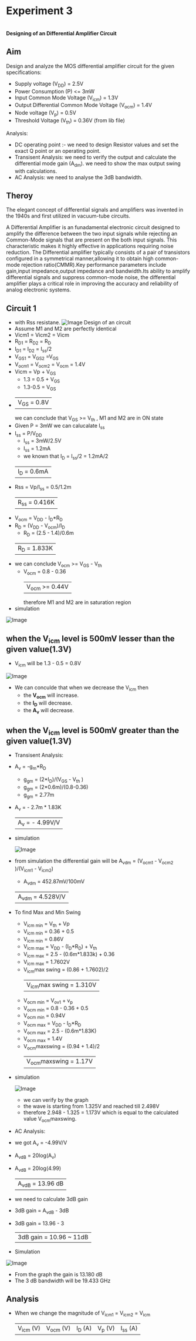 # Experiment 3
<br> **Designing of an Differential Amplifier Circuit**</br>
## Aim
Design and analyze the MOS differential amplifier circuit for the given specifications:
- Supply voltage (V<sub>DD</sub>) = 2.5V
- Power Consumption (P) <= 3mW
- Input Common Mode Voltage (V<sub>icm</sub>) = 1.3V
- Output Differential Common Mode Voltage (V<sub>ocm</sub>) = 1.4V
- Node voltage (V<sub>p</sub>) = 0.5V
- Threshold Voltage (V<sub>th</sub>) = 0.36V  (from lib file)
  
Analysis:
- DC operating point :- we need to design Resistor values and set the exact Q point or an operating point.
- Transisent Analysis: we need to verify the output and calculate the differential mode gain (A<sub>dm</sub>). we need to show the max output swing with calculations.
- AC Analysis: we need to analyse the 3dB bandwidth.

## Theroy
<p>The elegant concept of differential signals and amplifiers was invented in the 1940s
 and first utilized in vacuum-tube circuits.</p>
<p>A Differential Amplifier is an funadamental electronic circuit designed to amplify the difference between the two input signals while rejecting an Common-Mode signals that are present on the both input signals. This characteristic makes it highly effective in applications requiring noise reduction. The Differential amplifier typically consists of a pair of transistors configured in a symmetrical manner,allowing it to obtain high common-mode rejection ratio(CMMR).Key performance parameters include gain,input impedance,output impedance and bandwidth.Its ability to amplify differential signals and suppress common-mode noise, the differential amplifier plays a critical role in improving the accuracy and reliability of analog electronic systems. </p>

## Circuit 1 
- with Rss resistane.
![Image](https://github.com/user-attachments/assets/c5e56122-7782-4d77-84b5-f03c9e4f847d)
Design of an circuit
- Assume M1 and M2 are perfectly identical
- Vicm1 = Vicm2 = Vicm
- R<sub>D1</sub> = R<sub>D2</sub> = R<sub>D</sub>
- I<sub>D1</sub> = I<sub>D2</sub> = I<sub>ss</sub>/2
- V<sub>GS1</sub> = V<sub>GS2</sub> =V<sub>GS</sub>
- V<sub>ocm1</sub> = V<sub>ocm2</sub> = V<sub>ocm</sub> = 1.4V
- Vicm = Vp + V<sub>GS</sub>
  - 1.3 = 0.5 + V<sub>GS</sub>
  - 1.3-0.5 = V<sub>GS</sub>
- <table>
  <td>V<sub>GS</sub> = 0.8V</td>
  </table>
  we can conclude that V<sub>GS</sub> >= V<sub>th</sub> , M1 and M2 are in ON state 
 - Given P = 3mW we can calucalate I<sub>ss</sub>
  - I<sub>ss</sub> = P/V<sub>DD</sub>
    - I<sub>ss</sub> = 3mW/2.5V
    - I<sub>ss</sub> = 1.2mA
    - we known that I<sub>D</sub> = I<sub>ss</sub>/2 = 1.2mA/2
     <table>
      <td>I<sub>D</sub> = 0.6mA</td>
      </table>
- Rss = Vp/I<sub>ss</sub> = 0.5/1.2m
    <table>
     <td>R<sub>ss</sub> = 0.416K</td>
     </table>
- V<sub>ocm</sub> = V<sub>DD</sub> - I<sub>D</sub>*R<sub>D</sub>
- R<sub>D</sub> = (V<sub>DD</sub> - V<sub>ocm</sub>)/I<sub>D</sub>
  - R<sub>D</sub> = (2.5 - 1.4)/0.6m
   <table>
    <td>R<sub>D</sub> = 1.833K</td>
    </table>
- we can conclude V<sub>ocm</sub> >= V<sub>GS</sub> - V<sub>th</sub>
   - V<sub>ocm</sub> = 0.8 - 0.36
     <table>
       <td>V<sub>ocm</sub> >= 0.44V</td>
     </table>
     therefore M1 and M2 are in saturation region 
- simulation
  
 ![Image](https://github.com/user-attachments/assets/37c92734-d5be-43e2-b53c-eb0a679c2308)
## when the V<sub>icm</sub> level is 500mV lesser than the given value(1.3V)
- V<sub>icm</sub> will be 1.3 - 0.5 = 0.8V
  
 ![Image](https://github.com/user-attachments/assets/96e979e6-d505-410b-ae62-f302f748309d)

- We can conculde that when we decrease the V<sub>icm</sub> then 
    -  the **V<sub>ocm</sub>** will increase.
    -  the **I<sub>D</sub>** will decrease.
    -  the **A<sub>v</sub>** will decrease.
## when the V<sub>icm</sub> level is 500mV greater than the given value(1.3V)

 
  - Transisent Analysis:
  - A<sub>v</sub> = -g<sub>m</sub>*R<sub>D</sub>
    - g<sub>gm</sub> = (2*I<sub>D</sub>)/(V<sub>GS</sub> - V<sub>th</sub> )
    - g<sub>gm</sub> = (2*0.6m)/(0.8-0.36)
    - g<sub>gm</sub> = 2.77m
  - A<sub>v</sub> = - 2.7m * 1.83K
    <table>
      <td>A<sub>v</sub> = - 4.99V/V</td>
    </table>
- simulation

  ![Image](https://github.com/user-attachments/assets/55c626a6-cf20-4b9e-a95a-81157eebd55e)
- from simulation the differential gain will be A<sub>vdm</sub> = (V<sub>ocm1</sub> - V<sub>ocm2</sub> )/(V<sub>icm1</sub> - V<sub>icm2</sub>)
   -  A<sub>vdm</sub> = 452.87mV/100mV
     <table>
     <td>A<sub>vdm</sub> = 4.528V/V</td>
     </table>
 - To find Max and Min Swing 
     - V<sub>icm min</sub> = V<sub>th</sub> + Vp
     - V<sub>icm min</sub> = 0.36 + 0.5
     - V<sub>icm min</sub> = 0.86V
     - V<sub>icm max</sub> = V<sub>DD</sub> - (I<sub>D</sub>*R<sub>D</sub>) + V<sub>th</sub>
     - V<sub>icm max</sub> = 2.5 - (0.6m*1.833k) + 0.36
     - V<sub>icm max</sub> = 1.7602V
     - V<sub>icm</sub>max swing = (0.86 + 1.7602)/2
       <table>
         <td>V<sub>icm</sub>max swing = 1.310V</td>
       </table>
    - V<sub>ocm min</sub> = V<sub>ov1</sub> + v<sub>p</sub>
    - V<sub>ocm min</sub> = 0.8 - 0.36 + 0.5
    - V<sub>ocm min</sub> = 0.94V
    - V<sub>ocm max</sub> = V<sub>DD</sub> - I<sub>D</sub>*R<sub>D</sub>
    - V<sub>ocm max</sub> = 2.5 - (0.6m*1.83K)
    - V<sub>ocm max</sub> = 1.4V
    - V<sub>ocm</sub>maxswing = (0.94 + 1.4)/2
      <table>
        <td>V<sub>ocm</sub>maxswing = 1.17V</td>
      </table>
 - simulation
      
      ![Image](https://github.com/user-attachments/assets/5019afc3-c582-403e-b1ae-2bf3fe4e3e52)
   - we can verify by the graph
   - the wave is starting from 1.325V and reached till 2.498V
   - therefore 2.948 - 1.325 = 1.173V which is equal to the calculated value V<sub>ocm</sub>maxswing.
- AC Analysis:
- we got A<sub>v</sub> = -4.99V/V
- A<sub>vdB</sub> = 20log(A<sub>v</sub>)
- A<sub>vdB</sub> = 20log(4.99)
  <table>
    <td>A<sub>vdB</sub> = 13.96 dB</td>
  </table>
- we need to calculate 3dB gain
- 3dB gain = A<sub>vdB</sub> - 3dB
- 3dB gain = 13.96 - 3
  <table>
    <td>3dB gain = 10.96 ~ 11dB</td>
  </table>
- Simulation
  
 ![Image](https://github.com/user-attachments/assets/2cc56e65-1255-42f5-8fa3-2e9352151be6)
- From the graph the gain is 13.180 dB
- The 3 dB bandwidth will be 19.433 GHz 
## Analysis
- When we change the magnitude of V<sub>icm1</sub> = V<sub>icm2</sub> = V<sub>icm</sub>
  <table>
    <td>V<sub>icm</sub> (V)</td>
    <td>V<sub>ocm</sub> (V)</td>
    <td>I<sub>D</sub> (A)</td>
    <td>V<sub>p</sub> (V)</td>
    <td>I<sub>ss</sub> (A)</td>
  </table>

    
